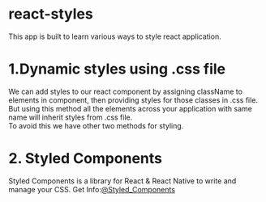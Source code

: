 # react-styles
This app is built to learn various ways to style react application.

# 1.Dynamic styles using .css file
We can add styles to our react component by assigning className to elements in component, then providing styles for those classes in .css file.<br/>
But using this method all the elements across your application with same name will inherit styles from .css file.<br/>
To avoid this we have other two methods for styling.

# 2. Styled Components
Styled Components is a library for React & React Native to write and manage your CSS.
Get Info:<a href="https://styled-components.com/" target="blank">@Styled_Components</a>
